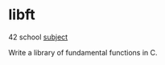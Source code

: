 # libft

42 school [subject](https://cdn.intra.42.fr/pdf/pdf/13326/en.subject.pdf)

Write a library of fundamental functions in C.
